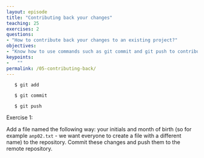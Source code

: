 ```yaml
---
layout: episode
title: "Contributing back your changes"
teaching: 25
exercises: 2
questions:
- "How to contribute back your changes to an existing project?"
objectives:
- "Know how to use commands such as git commit and git push to contribute changes."
keypoints:
-   ""
permalink: /05-contributing-back/
---
```


```
   $ git add
```

```
   $ git commit
```

```
   $ git push
```


Exercise 1:

Add a file named the following way: your initials and month of birth (so for example `anp02.txt` - we want everyone to create a file with a different name) to the repository. Commit these changes and push them to the remote repository.
